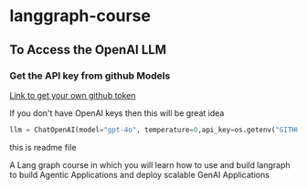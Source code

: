 # langgraph-course

## To Access the OpenAI LLM 

### Get the API key from github Models 

[Link to get your own github token](https://docs.github.com/en/authentication/keeping-your-account-and-data-secure/managing-your-personal-access-tokens)

If you don't have OpenAI keys then this will be great idea

```python
llm = ChatOpenAI(model="gpt-4o", temperature=0,api_key=os.getenv("GITHUB_TOKEN"),base_url="https://models.inference.ai.azure.com")
```


this is readme file


A Lang graph course in which you will learn how to use and build langraph to build Agentic Applications and deploy scalable GenAI Applications
